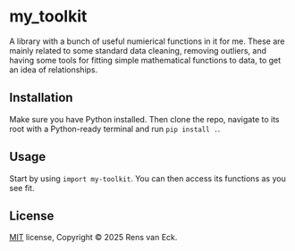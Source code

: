 # my_toolkit
A library with a bunch of useful numierical functions in it for me. These are mainly related to some standard data cleaning, removing outliers, and having some tools for fitting simple mathematical functions to data, to get an idea of relationships. 

## Installation
Make sure you have Python installed. Then clone the repo, navigate to its root with a Python-ready terminal and run `pip install .`. 

## Usage
Start by using `import my-toolkit`. You can then access its functions as you see fit.

## License

[MIT](https://choosealicense.com/licenses/mit/) license, Copyright © 2025 Rens van Eck.